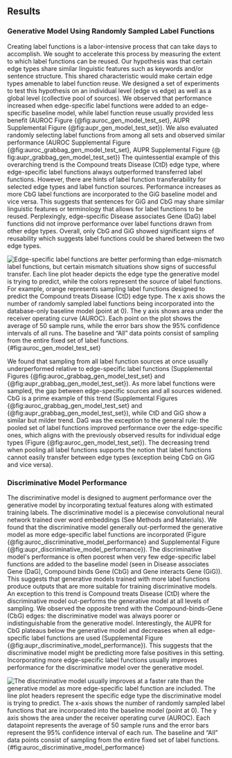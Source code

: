 ## Results

### Generative Model Using Randomly Sampled Label Functions

Creating label functions is a labor-intensive process that can take days to accomplish.
We sought to accelerate this process by measuring the extent to which label functions can be reused.
Our hypothesis was that certain edge types share similar linguistic features such as keywords and/or sentence structure.
This shared characteristic would make certain edge types amenable to label function reuse.
We designed a set of experiments to test this hypothesis on an individual level (edge vs edge) as well as a global level (collective pool of sources). 
We observed that performance increased when edge-specific label functions were added to an edge-specific baseline model, while label function reuse usually provided less benefit (AUROC Figure {@fig:auroc_gen_model_test_set}, AUPR Supplemental Figure {@fig:aupr_gen_model_test_set}).
We also evaluated randomly selecting label functions from among all sets and observed similar performance (AUROC Supplemental Figure {@fig:auroc_grabbag_gen_model_test_set}, AUPR Supplemental Figure {@ fig:aupr_grabbag_gen_model_test_set})
The quintessential example of this overarching trend is the Compound treats Disease (CtD) edge type, where edge-specific label functions always outperformed transferred label functions.
However, there are hints of label function transferability for selected edge types and label function sources. 
Performance increases as more CbG label functions are incorporated to the GiG baseline model and vice versa.
This suggests that sentences for GiG and CbG may share similar linguistic features or terminology that allows for label functions to be reused.
Perplexingly, edge-specific Disease associates Gene (DaG) label functions did not improve performance over label functions drawn from other edge types.
Overall, only CbG and GiG showed significant signs of reusability which suggests label functions could be shared between the two edge types.

![
Edge-specific label functions are better performing than edge-mismatch label functions, but certain mismatch situations show signs of successful transfer.
Each line plot header depicts the edge type the generative model is trying to predict, while the colors represent the source of label functions.
For example, orange represents sampling label functions designed to predict the Compound treats Disease (CtD) edge type.
The x axis shows the number of randomly sampled label functions being incorporated into the database-only baseline model (point at 0).
The y axis shows area under the receiver operating curve (AUROC).
Each point on the plot shows the average of 50 sample runs, while the error bars show the 95% confidence intervals of all runs.
The baseline and “All” data points consist of sampling from the entire fixed set of label functions.
](https://raw.githubusercontent.com/danich1/snorkeling/86037d185a299a1f6dd4dd68605073849c72af6f/figures/label_sampling_experiment/transfer_test_set_auroc.png){#fig:auroc_gen_model_test_set}

We found that sampling from all label function sources at once usually underperformed relative to edge-specific label functions (Supplemental Figures {@fig:auroc_grabbag_gen_model_test_set} and {@fig:aupr_grabbag_gen_model_test_set}).
As more label functions were sampled, the gap between edge-specific sources and all sources widened.
CbG is a prime example of this trend (Supplemental Figures {@fig:auroc_grabbag_gen_model_test_set} and {@fig:aupr_grabbag_gen_model_test_set}), while CtD and GiG show a similar but milder trend.
DaG was the exception to the general rule: the pooled set of label functions improved performance over the edge-specific ones, which aligns with the previously observed results for individual edge types (Figure {@fig:auroc_gen_model_test_set}).
The decreasing trend when pooling all label functions supports the notion that label functions cannot easily transfer between edge types (exception being CbG on GiG and vice versa).


### Discriminative Model Performance

The discriminative model is designed to augment performance over the generative model by incorporating textual features along with estimated training labels.
The discriminative model is a piecewise convolutional neural network trained over word embeddings (See Methods and Materials).
We found that the discriminative model generally out-performed the generative model as more edge-specific label functions are incorporated (Figure {@fig:auroc_discriminative_model_performance} and Supplemental Figure {@fig:aupr_discriminative_model_performance}).
The discriminative model's performance is often poorest when very few edge-specific label functions are added to the baseline model (seen in Disease associates Gene (DaG), Compound binds Gene (CbG) and Gene interacts Gene (GiG)). 
This suggests that generative models trained with more label functions produce outputs that are more suitable for training discriminative models.
An exception to this trend is Compound treats Disease (CtD) where the discriminative model out-performs the generative model at all levels of sampling.
We observed the opposite trend with the Compound-binds-Gene (CbG) edges: the discriminative model was always poorer or indistinguishable from the generative model.
Interestingly, the AUPR for CbG plateaus below the generative model and decreases when all edge-specific label functions are used (Supplemental Figure {@fig:aupr_discriminative_model_performance}).
This suggests that the discriminative model might be predicting more false positives in this setting.
Incorporating more edge-specific label functions usually improves performance for the discriminative model over the generative model.

![
The discriminative model usually improves at a faster rate than the generative model as more edge-specific label function are included.
The line plot headers represent the specific edge type the discriminative model is trying to predict.
The x-axis shows the number of randomly sampled label functions that are incorporated into the baseline model (point at 0).
The y axis shows the area under the receiver operating curve (AUROC).
Each datapoint represents the average of 50 sample runs and the error bars represent the 95% confidence interval of each run.
The baseline and “All” data points consist of sampling from the entire fixed set of label functions.
](https://raw.githubusercontent.com/danich1/snorkeling/c76e683a7bbc97482335ed4ac9ef8ab81c46114d/figures/disc_model_experiment/disc_model_test_auroc.png){#fig:auroc_discriminative_model_performance}
